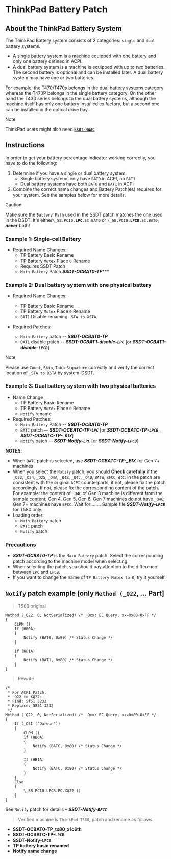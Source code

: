 # ThinkPad Battery Patch

## About the ThinkPad Battery System

The ThinkPad Battery system consists of 2 categories: `single` and `dual` battery systems.

- A single battery system is a machine equipped with one battery and only one battery defined in ACPI.
- A dual battery system is a machine is equipped with up to two batteries. The second battery is optional and can be installed later. A dual battery system may have one or two batteries.

For example, the T470/T470s belongs in the dual battery systems category whereas the T470P belongs in the single battery category. On the other hand the T430 series belongs to the dual battery systems, although the machine itself has only one battery installed ex factory, but a second one can be installed in the optical drive bay.

> [!NOTE]
> 
> ThinkPad users might also need [**`SSDT-HWAC`**](/05_Laptop-specific_Patches/Brand-specific_Patches/ThinkPad)

## Instructions
In order to get your battery percentage indicator working correctly, you have to do the following: 

1. Determine if you have a single or dual battery system:
	* Single battery systems only have `BAT0` in ACPI, no `BAT1`
	* Dual battery systems have both `BAT0` and `BAT1` in ACPI
2. Combine the correct name changes and Battery Patch(es) required for your system. See the samples below for more details.

> [!CAUTION]
> 
> Make sure the `Battery Path` used in the SSDT patch matches the one used in the DSDT. It's either`\_SB.PCI0.`**`LPC`**`.EC.BAT0` or `\_SB.PCI0.`**`LPCB`**`.EC.BAT0`, ***never*** both!

### Example 1: Single-cell Battery

- Required Name Changes:
  - TP Battery Basic Rename
  - TP Battery `Mutex` Place `0` Rename
  - Requires SSDT Patch
  - `Main Battery` Patch  ***SSDT-OCBAT0-TP******

### Example 2: Dual battery system with one physical battery

- Required Name Changes:
  - TP Battery Basic Rename
  - TP Battery `Mutex` Place `0` Rename
  - `BAT1` Disable renaming `_STA to XSTA` 
  
- Required Patches:
  - `Main Battery` patch -- ***SSDT-OCBAT0-TP*** 
  - `BAT1` disable patch -- ***SSDT-OCBAT1-disable-`LPC`*** [or ***SSDT-OCBAT1-disable-`LPCB`***]

> [!NOTE]
> 
> Please use `Count`, `Skip`, `TableSignature` correctly and verify the correct location of `_STA to XSTA` by system-DSDT.

### Example 3: Dual battery system with two physical batteries

- Name Change
  - TP Battery Basic Rename
  - TP Battery `Mutex` Place `0` Rename
  - `Notify` rename
- Required Patches:
  - `Main Battery` Patch -- ***SSDT-OCBAT0-TP***
  - `BATC` patch -- ***SSDT-OCBATC-TP-`LPC`*** [or ***SSDT-OCBATC-TP-`LPCB`*** , ***SSDT-OCBATC-TP-`_BIX`***]
  - `Notify` patch -- ***SSDT-Notify-`LPC`*** [or ***SSDT-Notify-`LPCB`***]

**NOTES**:

- When `BATC` patch is selected, use ***SSDT-OCBATC-TP-_BIX*** for Gen 7+ machines 
- When you select the `Notify` patch, you should **Check carefully** if the `_Q22`, `_Q24`, `_Q25`, `_Q4A`, `_Q4B`, `_Q4C`, `_Q4D`, `BATW`, `BFCC`, etc. in the patch are consistent with the original `ACPI` counterparts, if not, please fix the patch accordingly. If not, please fix the corresponding content of the patch. For example: the content of `_Q4C` of Gen 3 machine is different from the sample content; Gen 4, Gen 5, Gen 6, Gen 7 machines do not have `_Q4C`; Gen 7+ machines have `BFCC`. Wait for ....... Sample file ***SSDT-Notify-`LPCB`*** for T580 only.
- Loading order:
  - `Main Battery` patch
  - `BATC` patch
  - `Notify` patch

### Precautions

- ***SSDT-OCBAT0-TP*** is the `Main Battery` patch. Select the corresponding patch according to the machine model when selecting.
- When selecting the patch, you should pay attention to the difference between `LPC` and `LPCB`.
- If you want to change the name of `TP Battery Mutex to 0`, try it yourself.

## `Notify` patch example [only `Method (_Q22`, ... Part]

> T580 original

```asl
Method (_Q22, 0, NotSerialized) /* _Qxx: EC Query, xx=0x00-0xFF */
{
    CLPM ()
    If (HB0A)
    {
        Notify (BAT0, 0x80) /* Status Change */
    }

    If (HB1A)
    {
        Notify (BAT1, 0x80) /* Status Change */
    }
}
```

> Rewrite

```asl
/*
 * For ACPI Patch:
 * _Q22 to XQ22:
 * Find: 5f51 3232
 * Replace: 5851 3232
 */
Method (_Q22, 0, NotSerialized) /* _Qxx: EC Query, xx=0x00-0xFF */
{
    If (_OSI ("Darwin"))
    {
        CLPM ()
        If (HB0A)
        {
            Notify (BATC, 0x80) /* Status Change */
        }

        If (HB1A)
        {
            Notify (BATC, 0x80) /* Status Change */
        }
    }
    Else
    {
        \_SB.PCI0.LPCB.EC.XQ22 ()
    }
}
```

See `Notify` patch for details – ***SSDT-Notify-`BFCC`*** 

> Verified machine is `ThinkPad T580`, patch and rename as follows.

- **SSDT-OCBAT0-TP_tx80_x1c6th** 
- **SSDT-OCBATC-TP-`LPCB`** 
- **SSDT-Notify-`LPCB`** 
- **TP battery basic renamed** 
- **Notify name change**
